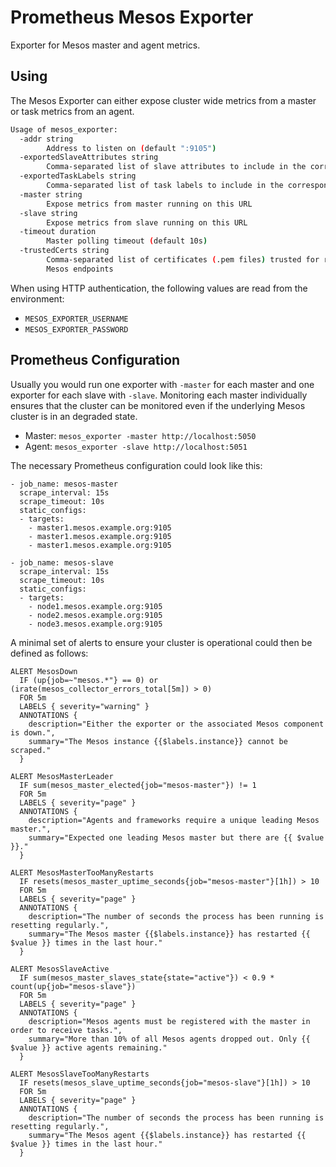 # Prometheus Mesos Exporter
Exporter for Mesos master and agent metrics.

## Using
The Mesos Exporter can either expose cluster wide metrics from a master or task
metrics from an agent.

```sh
Usage of mesos_exporter:
  -addr string
        Address to listen on (default ":9105")
  -exportedSlaveAttributes string
        Comma-separated list of slave attributes to include in the corresponding metric
  -exportedTaskLabels string
        Comma-separated list of task labels to include in the corresponding metric
  -master string
        Expose metrics from master running on this URL
  -slave string
        Expose metrics from slave running on this URL
  -timeout duration
        Master polling timeout (default 10s)
  -trustedCerts string
        Comma-separated list of certificates (.pem files) trusted for requests to
        Mesos endpoints
```
When using HTTP authentication, the following values are read from the environment:

- `MESOS_EXPORTER_USERNAME`
- `MESOS_EXPORTER_PASSWORD`


## Prometheus Configuration

Usually you would run one exporter with `-master` for each master and one
exporter for each slave with `-slave`. Monitoring each master individually
ensures that the cluster can be monitored even if the underlying Mesos cluster
is in an degraded state.

- Master: `mesos_exporter -master http://localhost:5050`
- Agent: `mesos_exporter -slave http://localhost:5051`

The necessary Prometheus configuration could look like this:

```
- job_name: mesos-master
  scrape_interval: 15s
  scrape_timeout: 10s
  static_configs:
  - targets:
    - master1.mesos.example.org:9105
    - master1.mesos.example.org:9105
    - master1.mesos.example.org:9105

- job_name: mesos-slave
  scrape_interval: 15s
  scrape_timeout: 10s
  static_configs:
  - targets:
    - node1.mesos.example.org:9105
    - node2.mesos.example.org:9105
    - node3.mesos.example.org:9105
```


A minimal set of alerts to ensure your cluster is operational could then be defined
as follows:

```
ALERT MesosDown
  IF (up{job=~"mesos.*"} == 0) or (irate(mesos_collector_errors_total[5m]) > 0)
  FOR 5m
  LABELS { severity="warning" }
  ANNOTATIONS {
    description="Either the exporter or the associated Mesos component is down.",
    summary="The Mesos instance {{$labels.instance}} cannot be scraped."
  }

ALERT MesosMasterLeader
  IF sum(mesos_master_elected{job="mesos-master"}) != 1
  FOR 5m
  LABELS { severity="page" }
  ANNOTATIONS {
    description="Agents and frameworks require a unique leading Mesos master.",
    summary="Expected one leading Mesos master but there are {{ $value }}."
  }

ALERT MesosMasterTooManyRestarts
  IF resets(mesos_master_uptime_seconds{job="mesos-master"}[1h]) > 10
  FOR 5m
  LABELS { severity="page" }
  ANNOTATIONS {
    description="The number of seconds the process has been running is resetting regularly.",
    summary="The Mesos master {{$labels.instance}} has restarted {{ $value }} times in the last hour."
  }

ALERT MesosSlaveActive
  IF sum(mesos_master_slaves_state{state="active"}) < 0.9 * count(up{job="mesos-slave"})
  FOR 5m
  LABELS { severity="page" }
  ANNOTATIONS {
    description="Mesos agents must be registered with the master in order to receive tasks.",
    summary="More than 10% of all Mesos agents dropped out. Only {{ $value }} active agents remaining."
  }

ALERT MesosSlaveTooManyRestarts
  IF resets(mesos_slave_uptime_seconds{job="mesos-slave"}[1h]) > 10
  FOR 5m
  LABELS { severity="page" }
  ANNOTATIONS {
    description="The number of seconds the process has been running is resetting regularly.",
    summary="The Mesos agent {{$labels.instance}} has restarted {{ $value }} times in the last hour."
  }
```
